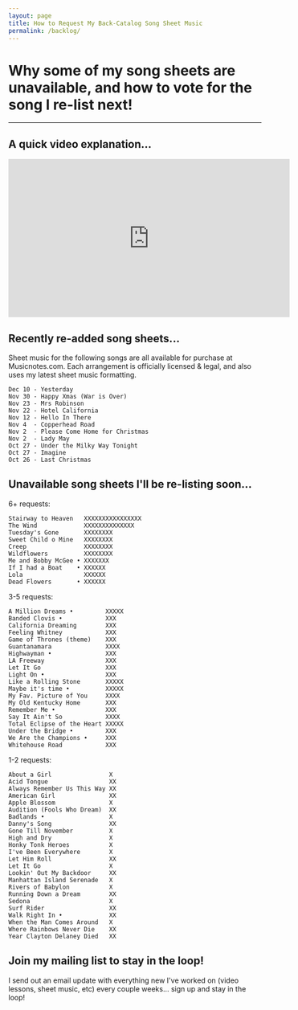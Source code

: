 ```yaml
---
layout: page
title: How to Request My Back-Catalog Song Sheet Music
permalink: /backlog/
---
```


<h1>Why some of my song sheets are unavailable, and how to vote for the song I re-list next!</h1>

<hr />

<h2>A quick video explanation...</h2>

<iframe width="560" height="315" src="https://www.youtube.com/embed/LlmYxrMCRHE" frameborder="0" allow="accelerometer; autoplay; encrypted-media; gyroscope; picture-in-picture" allowfullscreen></iframe>

<h2>Recently re-added song sheets...</h2>

Sheet music for the following songs are all available for purchase at Musicnotes.com. Each arrangement is officially licensed & legal, and also uses my latest sheet music formatting.

    Dec 10 - Yesterday
    Nov 30 - Happy Xmas (War is Over)
    Nov 23 - Mrs Robinson
    Nov 22 - Hotel California
    Nov 12 - Hello In There
    Nov 4  - Copperhead Road
    Nov 2  - Please Come Home for Christmas
    Nov 2  - Lady May
    Oct 27 - Under the Milky Way Tonight
    Oct 27 - Imagine
    Oct 26 - Last Christmas

<h2>Unavailable song sheets I'll be re-listing soon...</h2>

<p>6+ requests:</p>

    Stairway to Heaven   XXXXXXXXXXXXXXXX
    The Wind             XXXXXXXXXXXXXX
    Tuesday's Gone       XXXXXXXX
    Sweet Child o Mine   XXXXXXXX
    Creep                XXXXXXXX
    Wildflowers          XXXXXXXX
    Me and Bobby McGee • XXXXXXX
    If I had a Boat    • XXXXXX
    Lola                 XXXXXX
    Dead Flowers       • XXXXXX

<p>3-5 requests:</p>

    A Million Dreams •         XXXXX
    Banded Clovis •            XXX
    California Dreaming        XXX
    Feeling Whitney            XXX
    Game of Thrones (theme)    XXX
    Guantanamara               XXXX
    Highwayman •               XXX
    LA Freeway                 XXX
    Let It Go                  XXX
    Light On •                 XXX
    Like a Rolling Stone       XXXXX
    Maybe it's time •          XXXXX
    My Fav. Picture of You     XXXX
    My Old Kentucky Home       XXX
    Remember Me •              XXX
    Say It Ain't So            XXXX
    Total Eclipse of the Heart XXXXX
    Under the Bridge •         XXX
    We Are the Champions •     XXX
    Whitehouse Road            XXX

<p>1-2 requests:</p>

    About a Girl                X
    Acid Tongue                 XX
    Always Remember Us This Way XX
    American Girl               XX
    Apple Blossom               X
    Audition (Fools Who Dream)  XX
    Badlands •                  X
    Danny's Song                XX
    Gone Till November          X
    High and Dry                X
    Honky Tonk Heroes           X
    I've Been Everywhere        X
    Let Him Roll                XX
    Let It Go                   X
    Lookin' Out My Backdoor     XX
    Manhattan Island Serenade   X
    Rivers of Babylon           X
    Running Down a Dream        XX  
    Sedona                      X
    Surf Rider                  XX
    Walk Right In •             XX
    When the Man Comes Around   X
    Where Rainbows Never Die    XX
    Year Clayton Delaney Died   XX



<h2>Join my mailing list to stay in the loop!</h2>
<p>I send out an email update with everything new I've worked on (video lessons, sheet music, etc) every couple weeks... sign up and stay in the loop!</p>
<script async data-uid="200aea9186" src="https://songnotes.ck.page/200aea9186/index.js"></script>
